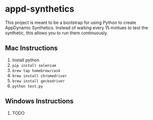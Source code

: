 # appd-synthetics

This project is meant to be a bootstrap for using Python to create AppDynamic Synthetics. Instead of waiting every 15 mintues to test the synthetic, this allows you to run them continuously.

## Mac Instructions  

1. Install python  
2. `pip install selenium`  
3. `brew tap homebrew/cask`
4. `brew install chromedriver`  
5. `brew install geckodriver`  
6. `python test.py`  

## Windows Instructions

1. TODO